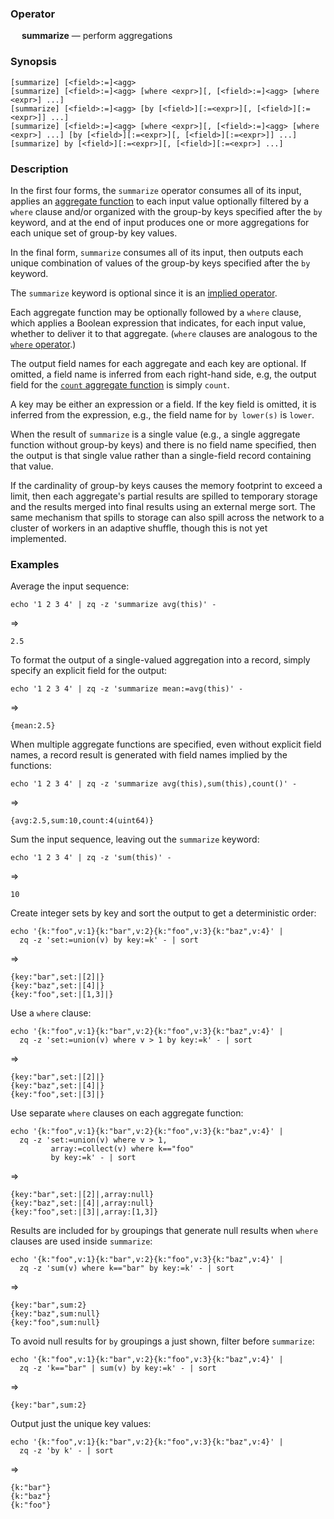 ### Operator

&emsp; **summarize** &mdash; perform aggregations

### Synopsis

```
[summarize] [<field>:=]<agg>
[summarize] [<field>:=]<agg> [where <expr>][, [<field>:=]<agg> [where <expr>] ...]
[summarize] [<field>:=]<agg> [by [<field>][:=<expr>][, [<field>][:=<expr>]] ...]
[summarize] [<field>:=]<agg> [where <expr>][, [<field>:=]<agg> [where <expr>] ...] [by [<field>][:=<expr>][, [<field>][:=<expr>]] ...]
[summarize] by [<field>][:=<expr>][, [<field>][:=<expr>] ...]
```
### Description

In the first four forms, the `summarize` operator consumes all of its input,
applies an [aggregate function](../aggregates/README.md) to each input value
optionally filtered by a `where` clause and/or organized with the group-by
keys specified after the `by` keyword, and at the end of input produces one
or more aggregations for each unique set of group-by key values.

In the final form, `summarize` consumes all of its input, then outputs each
unique combination of values of the group-by keys specified after the `by`
keyword.

The `summarize` keyword is optional since it is an
[implied operator](../pipeline-model.md#implied-operators).

Each aggregate function may be optionally followed by a `where` clause, which
applies a Boolean expression that indicates, for each input value,
whether to deliver it to that aggregate. (`where` clauses are analogous
to the [`where` operator](where.md).)

The output field names for each aggregate and each key are optional.  If omitted,
a field name is inferred from each right-hand side, e.g, the output field for the
[`count` aggregate function](../aggregates/count.md) is simply `count`.

A key may be either an expression or a field.  If the key field is omitted,
it is inferred from the expression, e.g., the field name for `by lower(s)`
is `lower`.

When the result of `summarize` is a single value (e.g., a single aggregate
function without group-by keys) and there is no field name specified, then
the output is that single value rather than a single-field record
containing that value.

If the cardinality of group-by keys causes the memory footprint to exceed
a limit, then each aggregate's partial results are spilled to temporary storage
and the results merged into final results using an external merge sort.
The same mechanism that spills to storage can also spill across the network
to a cluster of workers in an adaptive shuffle, though this is not yet implemented.

### Examples

Average the input sequence:
```mdtest-command
echo '1 2 3 4' | zq -z 'summarize avg(this)' -
```
=>
```mdtest-output
2.5
```

To format the output of a single-valued aggregation into a record, simply specify
an explicit field for the output:
```mdtest-command
echo '1 2 3 4' | zq -z 'summarize mean:=avg(this)' -
```
=>
```mdtest-output
{mean:2.5}
```

When multiple aggregate functions are specified, even without explicit field names,
a record result is generated with field names implied by the functions:
```mdtest-command
echo '1 2 3 4' | zq -z 'summarize avg(this),sum(this),count()' -
```
=>
```mdtest-output
{avg:2.5,sum:10,count:4(uint64)}
```

Sum the input sequence, leaving out the `summarize` keyword:
```mdtest-command
echo '1 2 3 4' | zq -z 'sum(this)' -
```
=>
```mdtest-output
10
```

Create integer sets by key and sort the output to get a deterministic order:
```mdtest-command
echo '{k:"foo",v:1}{k:"bar",v:2}{k:"foo",v:3}{k:"baz",v:4}' |
  zq -z 'set:=union(v) by key:=k' - | sort
```
=>
```mdtest-output
{key:"bar",set:|[2]|}
{key:"baz",set:|[4]|}
{key:"foo",set:|[1,3]|}
```

Use a `where` clause:
```mdtest-command
echo '{k:"foo",v:1}{k:"bar",v:2}{k:"foo",v:3}{k:"baz",v:4}' |
  zq -z 'set:=union(v) where v > 1 by key:=k' - | sort
```
=>
```mdtest-output
{key:"bar",set:|[2]|}
{key:"baz",set:|[4]|}
{key:"foo",set:|[3]|}
```

Use separate `where` clauses on each aggregate function:
```mdtest-command
echo '{k:"foo",v:1}{k:"bar",v:2}{k:"foo",v:3}{k:"baz",v:4}' |
  zq -z 'set:=union(v) where v > 1,
         array:=collect(v) where k=="foo"
         by key:=k' - | sort
```
=>
```mdtest-output
{key:"bar",set:|[2]|,array:null}
{key:"baz",set:|[4]|,array:null}
{key:"foo",set:|[3]|,array:[1,3]}
```

Results are included for `by` groupings that generate null results when `where`
clauses are used inside `summarize`:
```mdtest-command
echo '{k:"foo",v:1}{k:"bar",v:2}{k:"foo",v:3}{k:"baz",v:4}' |
  zq -z 'sum(v) where k=="bar" by key:=k' - | sort
```
=>
```mdtest-output
{key:"bar",sum:2}
{key:"baz",sum:null}
{key:"foo",sum:null}
```

To avoid null results for `by` groupings a just shown, filter before `summarize`:
```mdtest-command
echo '{k:"foo",v:1}{k:"bar",v:2}{k:"foo",v:3}{k:"baz",v:4}' |
  zq -z 'k=="bar" | sum(v) by key:=k' - | sort
```
=>
```mdtest-output
{key:"bar",sum:2}
```

Output just the unique key values:
```mdtest-command
echo '{k:"foo",v:1}{k:"bar",v:2}{k:"foo",v:3}{k:"baz",v:4}' |
  zq -z 'by k' - | sort
```
=>
```mdtest-output
{k:"bar"}
{k:"baz"}
{k:"foo"}
```

